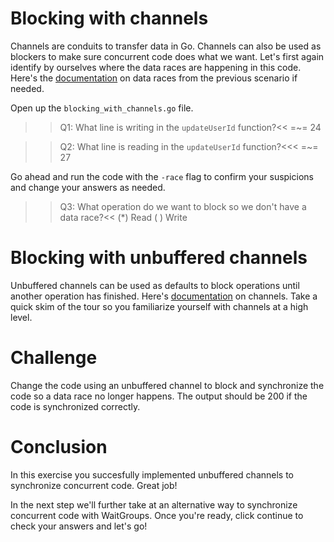 # Blocking with channels
Channels are conduits to transfer data in Go. Channels can also be used as blockers to make sure concurrent code does what we want. Let's first again identify by ourselves where the data races are happening in this code. Here's the [documentation](https://golang.org/doc/articles/race_detector.html) on data races from the previous scenario if needed.

Open up the `blocking_with_channels.go` file.

>>Q1: What line is writing in the `updateUserId` function?<<
=~= 24

>>Q2: What line is reading in the `updateUserId` function?<<<
=~= 27

Go ahead and run the code with the `-race` flag to confirm your suspicions and change your answers as needed.

>>Q3: What operation do we want to block so we don't have a data race?<<
(*) Read
( ) Write


# Blocking with unbuffered channels
Unbuffered channels can be used as defaults to block operations until another operation has finished. Here's [documentation](https://tour.golang.org/concurrency/2) on channels. Take a quick skim of the tour so you familiarize yourself with channels at a high level.

# Challenge
Change the code using an unbuffered channel to block and synchronize the code so a data race no longer happens. The output should be 200 if the code is synchronized correctly. 

# Conclusion
In this exercise you succesfully implemented unbuffered channels to synchronize concurrent code. Great job!

In the next step we'll further take at an alternative way to synchronize concurrent code with WaitGroups. Once you're ready, click continue to check your answers and let's go!